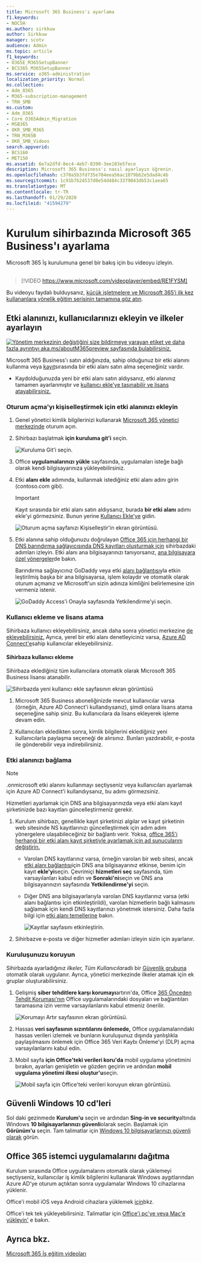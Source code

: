 ```yaml
---
title: Microsoft 365 Business'ı ayarlama
f1.keywords:
- NOCSH
ms.author: sirkkuw
author: Sirkkuw
manager: scotv
audience: Admin
ms.topic: article
f1_keywords:
- O365E_M365SetupBanner
- BCS365_M365SetupBanner
ms.service: o365-administration
localization_priority: Normal
ms.collection:
- Adm_O365
- M365-subscription-management
- TRN_SMB
ms.custom:
- Adm_O365
- Core_O365Admin_Migration
- MSB365
- OKR_SMB_M365
- TRN_M365B
- OKR_SMB_Videos
search.appverid:
- BCS160
- MET150
ms.assetid: 6e7a2dfd-8ec4-4eb7-8390-3ee103e5fece
description: Microsoft 365 Business'ı nasıl ayarlayın öğrenin.
ms.openlocfilehash: c370a5b3fd735e704eea56ac1079bb2e5dad4c4b
ms.sourcegitcommit: 1c91b7b24537d0e54d484c3379043db53c1aea65
ms.translationtype: MT
ms.contentlocale: tr-TR
ms.lasthandoff: 01/29/2020
ms.locfileid: "41594279"
---
```

# <a name="set-up-microsoft-365-business-in-the-setup-wizard"></a>Kurulum sihirbazında Microsoft 365 Business'ı ayarlama

Microsoft 365 İş kurulumuna genel bir bakış için bu videoyu izleyin.<br><br>

> [!VIDEO https://www.microsoft.com/videoplayer/embed/RE1FYSM] 

Bu videoyu faydalı bulduysanız, [küçük işletmelere ve Microsoft 365’i ilk kez kullananlara yönelik eğitim serisinin tamamına göz atın](https://support.office.com/article/6ab4bbcd-79cf-4000-a0bd-d42ce4d12816).  

## <a name="add-your-domain-users-and-set-up-policies"></a>Etki alanınızı, kullanıcılarınızı ekleyin ve ilkeler ayarlayın

[![Yönetim merkezinin değiştiğini size bildirmeye yarayan etiket ve daha fazla ayrıntıyı aka.ms/aboutM365preview sayfasında bulabilirsiniz.](media/m365admincenterchanging.png)](https://docs.microsoft.com/office365/admin/microsoft-365-admin-center-preview)

Microsoft 365 Business'ı satın aldığınızda, sahip olduğunuz bir etki alanını kullanma veya [kayıt](sign-up.md)sırasında bir etki alanı satın alma seçeneğiniz vardır.

- Kaydolduğunuzda yeni bir etki alanı satın aldıysanız, etki alanınız tamamen ayarlanmıştır ve [kullanıcı ekle'ye taşınabilir ve lisans atayabilirsiniz.](#add-users-and-assign-licenses)

### <a name="add-your-domain-to-personalize-sign-in"></a>Oturum açma'yı kişiselleştirmek için etki alanınızı ekleyin

1. Genel yönetici kimlik bilgilerinizi kullanarak [Microsoft 365 yönetici merkezinde](https://admin.microsoft.com) oturum açın. 

2. Sihirbazı başlatmak **için kuruluma git'i** seçin.

    ![Kuruluma Git'i seçin.](media/gotosetupinadmincenter.png)

3. Office **uygulamalarınızı yükle** sayfasında, uygulamaları isteğe bağlı olarak kendi bilgisayarınıza yükleyebilirsiniz.
    
4. Etki **alanı ekle** adımında, kullanmak istediğiniz etki alanı adını girin (contoso.com gibi).

    > [!IMPORTANT]
    > Kayıt sırasında bir etki alanı satın aldıysanız, burada **bir etki alanı** adımı ekle'yi görmezsiniz. Bunun yerine [Kullanıcı Ekle'ye](#add-users-and-assign-licenses) gidin.

    ![Oturum açma sayfanızı Kişiselleştir'in ekran görüntüsü.](media/adddomain.png)

    
4. Etki alanına sahip olduğunuzu doğrulayan [Office 365 için herhangi bir DNS barındırma sağlayıcısında DNS kayıtları oluşturmak için](https://docs.microsoft.com/office365/admin/get-help-with-domains/create-dns-records-at-any-dns-hosting-provider) sihirbazdaki adımları izleyin. Etki alanı ana bilgisayarınızı tanıyorsanız, [ana bilgisayara özel yönergeler](https://docs.microsoft.com/office365/admin/get-help-with-domains/set-up-your-domain-host-specific-instructions)de bakın.

    Barındırma sağlayıcınız GoDaddy veya etki [alanı bağlantısı](https://docs.microsoft.com/office365/admin/get-help-with-domains/domain-connect)yla etkin leştirilmiş başka bir ana bilgisayarsa, işlem kolaydır ve otomatik olarak oturum açmanız ve Microsoft'un sizin adınıza kimliğini belirlemesine izin vermeniz istenir.

    ![GoDaddy Access'i Onayla sayfasında Yetkilendirme'yi seçin.](media/godaddyauth.png)

### <a name="add-users-and-assign-licenses"></a>Kullanıcı ekleme ve lisans atama

Sihirbaza kullanıcı ekleyebilirsiniz, ancak daha sonra yönetici merkezine [de ekleyebilirsiniz.](add-users-m365b.md) Ayrıca, yerel bir etki alanı denetleyiciniz varsa, [Azure AD Connect'e](https://docs.microsoft.com/azure/active-directory/hybrid/how-to-connect-install-express)sahip kullanıcılar ekleyebilirsiniz.

#### <a name="add-users-in-the-wizard"></a>Sihirbaza kullanıcı ekleme

Sihirbaza eklediğiniz tüm kullanıcılara otomatik olarak Microsoft 365 Business lisansı atanabilir.

![Sihirbazda yeni kullanıcı ekle sayfasının ekran görüntüsü](media/addnewuserspage.png)

1. Microsoft 365 Business aboneliğinizde mevcut kullanıcılar varsa (örneğin, Azure AD Connect'i kullandıysanız), şimdi onlara lisans atama seçeneğine sahip siniz. Bu kullanıcılara da lisans ekleyerek işleme devam edin.

2. Kullanıcıları ekledikten sonra, kimlik bilgilerini eklediğiniz yeni kullanıcılarla paylaşma seçeneği de alırsınız. Bunları yazdırabilir, e-posta ile gönderebilir veya indirebilirsiniz.

### <a name="connect-your-domain"></a>Etki alanınızı bağlama

> [!NOTE]
> .onmicrosoft etki alanını kullanmayı seçtiyseniz veya kullanıcıları ayarlamak için Azure AD Connect'i kullandıysanız, bu adımı görmezsiniz.
  
Hizmetleri ayarlamak için DNS ana bilgisayarınızda veya etki alanı kayıt şirketinizde bazı kayıtları güncelleştirmeniz gerekir.
  
1. Kurulum sihirbazı, genellikle kayıt şirketinizi algılar ve kayıt şirketinin web sitesinde NS kayıtlarınızı güncelleştirmek için adım adım yönergelere ulaşabileceğiniz bir bağlantı verir. Yoksa, [office 365'i herhangi bir etki alanı kayıt şirketiyle ayarlamak için ad sunucularını değiştirin.](https://support.office.com/article/a8b487a9-2a45-4581-9dc4-5d28a47010a2) 

    - Varolan DNS kayıtlarınız varsa, örneğin varolan bir web sitesi, ancak [etki alanı bağlantısı](https://docs.microsoft.com/office365/admin/get-help-with-domains/domain-connect)için DNS ana bilgisayarınız etkinse, benim için kayıt **ekle'yi**seçin. Çevrimiçi **hizmetleri seç** sayfasında, tüm varsayılanları kabul edin ve **Sonraki'ni**seçin ve DNS ana bilgisayarınızın sayfasında **Yetkilendirme'yi** seçin.
    - Diğer DNS ana bilgisayarlarıyla varolan DNS kayıtlarınız varsa (etki alanı bağlantısı için etkinleştirildi), varolan hizmetlerin bağlı kalmasını sağlamak için kendi DNS kayıtlarınızı yönetmek istersiniz. Daha fazla bilgi için [etki alanı temellerine](https://docs.microsoft.com/office365/admin/get-help-with-domains/dns-basics) bakın.

        ![Kayıtlar sayfasını etkinleştirin.](media/activaterecords.png)

2. Sihirbazve e-posta ve diğer hizmetler adımları izleyin sizin için ayarlanır.

### <a name="protect-your-organization"></a>Kuruluşunuzu koruyun 

Sihirbazda ayarladığınız *ilkeler, Tüm Kullanıcılar*adlı bir [Güvenlik grubuna](https://docs.microsoft.com/office365/admin/create-groups/compare-groups#security-groups) otomatik olarak uygulanır. Ayrıca, yönetici merkezinde ilkeler atamak için ek gruplar oluşturabilirsiniz.

1. Gelişmiş **siber tehditlere karşı korumayı**artırın'da, Office [365 Önceden Tehdit Koruması'nın](https://docs.microsoft.com/microsoft-365/security/office-365-security/office-365-atp) Office uygulamalarındaki dosyaları ve bağlantıları taramasına izin verme varsayılanlarını kabul etmeniz önerilir.

    ![Korumayı Artır sayfasının ekran görüntüsü.](media/increasetreatprotection.png)


2. Hassas **veri sayfasının sızıntılarını önlemede,** Office uygulamalarındaki hassas verileri izlemek ve bunların kuruluşunuz dışında yanlışlıkla paylaşılmasını önlemek için Office 365 Veri Kaybı Önleme'yi (DLP) açma varsayılanlarını kabul edin.

3. Mobil sayfa **için Office'teki verileri koru'da** mobil uygulama yönetimini bırakın, ayarları genişletin ve gözden geçirin ve ardından **mobil uygulama yönetimi ilkesi oluştur'u**seçin.

    ![Mobil sayfa için Office'teki verileri koruyun ekran görüntüsü.](media/protectdatainmobile.png)


## <a name="secure-windows-10-pcs"></a>Güvenli Windows 10 cd'leri

Sol daki gezinmede **Kurulum'u** seçin ve ardından **Sing-in ve security**altında Windows **10 bilgisayarlarınızı güvenli**olarak seçin. Başlamak için **Görünüm'u** seçin. Tam talimatlar için [Windows 10 bilgisayarlarınızı güvenli olarak](secure-win-10-pcs.md) görün.

## <a name="deploy-office-365-client-apps"></a>Office 365 istemci uygulamalarını dağıtma

Kurulum sırasında Office uygulamalarını otomatik olarak yüklemeyi seçtiyseniz, kullanıcılar iş kimlik bilgilerini kullanarak Windows aygıtlarından Azure AD'ye oturum açtıktan sonra uygulamalar Windows 10 cihazlarına yüklenir.

Office'i mobil iOS veya Android cihazlara yüklemek [için](set-up-mobile-devices.md)bkz.

Office'i tek tek yükleyebilirsiniz. Talimatlar için [Office'i pc'ye veya Mac'e yükleyin'](https://support.office.com/article/4414eaaf-0478-48be-9c42-23adc4716658) e bakın.

## <a name="see-also"></a>Ayrıca bkz.

[Microsoft 365 İş eğitim videoları](https://support.office.com/article/6ab4bbcd-79cf-4000-a0bd-d42ce4d12816)
